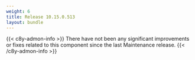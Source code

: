 ```yaml
---
weight: 6
title: Release 10.15.0.513
layout: bundle
---
```


<!--10.15.0.511 - 10.15.0.513-->

{{< c8y-admon-info >}}
There have not been any significant improvements or fixes related to this component since the last Maintenance release.
{{< /c8y-admon-info >}}
